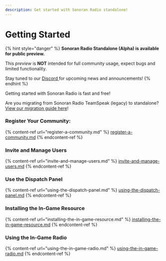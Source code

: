 ```yaml
---
description: Get started with Sonoran Radio standalone!
---
```


# Getting Started

{% hint style="danger" %}
**Sonoran Radio Standalone (Alpha) is available for public preview.**

This _preview_ is **NOT** intended for full community usage, expect bugs and limited functionality.

Stay tuned to our [Discord ](https://discord.sonoransoftware.com)for upcoming news and announcements!
{% endhint %}

Getting started with Sonoran Radio is fast and free!

Are you migrating from Sonoran Radio TeamSpeak (legacy) to standalone?\
[View our migration guide here](migrate-from-ts3.md)!

### Register Your Community:

{% content-ref url="register-a-community.md" %}
[register-a-community.md](register-a-community.md)
{% endcontent-ref %}

### Invite and Manage Users

{% content-ref url="invite-and-manage-users.md" %}
[invite-and-manage-users.md](invite-and-manage-users.md)
{% endcontent-ref %}

### Use the Dispatch Panel

{% content-ref url="using-the-dispatch-panel.md" %}
[using-the-dispatch-panel.md](using-the-dispatch-panel.md)
{% endcontent-ref %}

### Installing the In-Game Resource

{% content-ref url="installing-the-in-game-resource.md" %}
[installing-the-in-game-resource.md](installing-the-in-game-resource.md)
{% endcontent-ref %}

### Using the In-Game Radio

{% content-ref url="using-the-in-game-radio.md" %}
[using-the-in-game-radio.md](using-the-in-game-radio.md)
{% endcontent-ref %}

